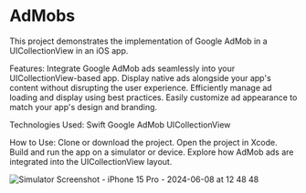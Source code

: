 # AdMobs
This project demonstrates the implementation of Google AdMob in a UICollectionView in an iOS app.

Features:
Integrate Google AdMob ads seamlessly into your UICollectionView-based app. 
Display native ads alongside your app's content without disrupting the user experience. 
Efficiently manage ad loading and display using best practices. 
Easily customize ad appearance to match your app's design and branding. 

Technologies Used:
Swift
Google AdMob
UICollectionView

How to Use:
Clone or download the project.
Open the project in Xcode.
Build and run the app on a simulator or device.
Explore how AdMob ads are integrated into the UICollectionView layout.

![Simulator Screenshot - iPhone 15 Pro - 2024-06-08 at 12 48 48](https://github.com/madhur2603/AdMobs/assets/137180100/8d929e3b-9a81-48cd-9e8a-3e1b2c50bef0)
